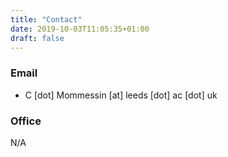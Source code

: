 ```yaml
---
title: "Contact"
date: 2019-10-03T11:05:35+01:00
draft: false
---
```


### Email
- C [dot] Mommessin [at] leeds [dot] ac [dot] uk

### Office
N/A